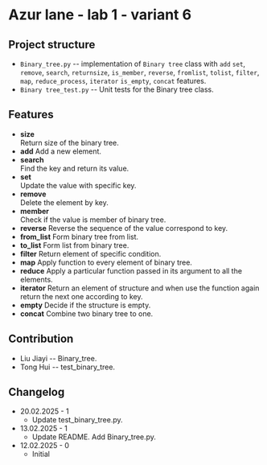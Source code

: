 # Azur lane - lab 1 - variant 6


## Project structure

- `Binary_tree.py` -- implementation of `Binary tree` class with `add`
  `set`, `remove`, `search`, `returnsize`, `is_member`, `reverse`,
  `fromlist`, `tolist`, `filter`, `map`, `reduce_process`, `iterator`
  `is_empty`, `concat` features.
- `Binary tree_test.py` -- Unit tests for the Binary tree class.

## Features

- **size**  
  Return size of the binary tree.
- **add**
  Add a new element.
- **search**  
  Find the key and return its value.
- **set**  
  Update the value with specific key.
- **remove**  
  Delete the element by key.
- **member**  
  Check if the value is member of binary tree.
- **reverse**
  Reverse the sequence of the value correspond to key.
- **from_list**
  Form binary tree from list.
- **to_list**
  Form list from binary tree.
- **filter**
  Return element of specific condition.
- **map**
  Apply function to every element of binary tree.
- **reduce**
  Apply a particular function passed in its argument to all the elements.
- **iterator**
  Return an element of structure and when use the function again return the
  next one according to key.
- **empty**
  Decide if the structure is empty.
- **concat**
  Combine two binary tree to one.

## Contribution

- Liu Jiayi -- Binary_tree.
- Tong Hui -- test_binary_tree.

## Changelog

- 20.02.2025 - 1  
   - Update test_binary_tree.py.
- 13.02.2025 - 1  
   - Update README. Add Binary_tree.py.
- 12.02.2025 - 0  
   - Initial
